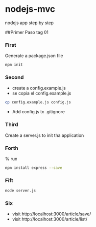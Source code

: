 nodejs-mvc
==========

nodejs app step by step

##Primer Paso tag 01

### First

Generate a package.json file

```bash
npm init
```

### Second

- create a config.example.js
- se copia el config.example.js
```bash
cp config.example.js config.js
```
- Add config.js to .gitignore


### Third

Create a server.js to init tha application

### Forth

% run

```bash
npm install express --save
```

### Fift
```bash
node server.js
```

### Six
- visit http://localhost:3000/article/save/
- visit http://localhost:3000/article/list/
